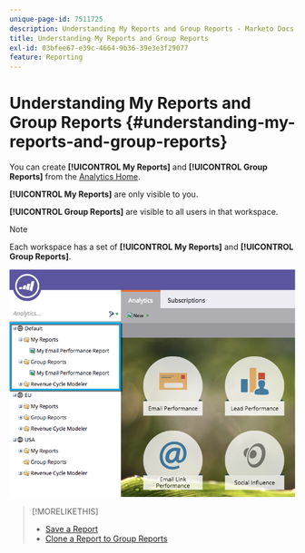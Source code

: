 ```yaml
---
unique-page-id: 7511725
description: Understanding My Reports and Group Reports - Marketo Docs - Product Documentation
title: Understanding My Reports and Group Reports
exl-id: 03bfee67-e39c-4664-9b36-39e3e3f29077
feature: Reporting
---
```

# Understanding My Reports and Group Reports {#understanding-my-reports-and-group-reports}

You can create **[!UICONTROL My Reports]** and **[!UICONTROL Group Reports]** from the [Analytics Home](/help/marketo/product-docs/reporting/basic-reporting/creating-reports/navigating-the-analytics-home-page.md).

**[!UICONTROL My Reports]** are only visible to you.

**[!UICONTROL Group Reports]** are visible to all users in that workspace.

>[!NOTE]
>
>Each workspace has a set of **[!UICONTROL My Reports]** and **[!UICONTROL Group Reports]**.

![](assets/image2015-4-21-14-3a41-3a22.png)

>[!MORELIKETHIS]
>
>* [Save a Report](/help/marketo/product-docs/reporting/basic-reporting/creating-reports/save-a-report.md)
>* [Clone a Report to Group Reports](/help/marketo/product-docs/reporting/basic-reporting/report-activity/clone-a-report-to-group-reports.md)
